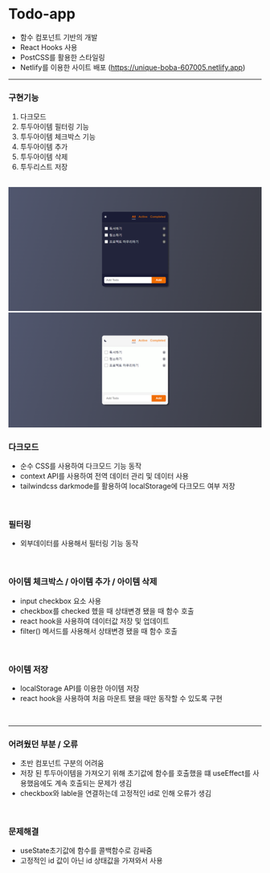 
# Todo-app

* 함수 컴포넌트 기반의 개발
* React Hooks 사용
* PostCSS를 활용한 스타일링
* Netlify를 이용한 사이트 배포 (https://unique-boba-607005.netlify.app)

___

### 구현기능
1. 다크모드 
2. 투두아이템 필터링 기능
3. 투두아이템 체크박스 기능
4. 투두아이템 추가
5. 투두아이템 삭제
6. 투두리스트 저장 
<br />

<img src='https://github.com/dmswnlee/todo-app/blob/main/src/img/01.png?raw=true' alt='todo-app' />
<img src='https://github.com/dmswnlee/todo-app/blob/main/src/img/02.png?raw=true' alt='todo-app' />
<br />

### 다크모드
* 순수 CSS를 사용하여 다크모드 기능 동작
* context API를 사용하여 전역 데이터 관리 및 데이터 사용 
* tailwindcss darkmode를 활용하여 localStorage에 다크모드 여부 저장
<br />

### 필터링
* 외부데이터를 사용해서 필터링 기능 동작
<br />

### 아이템 체크박스 / 아이템 추가 / 아이템 삭제 
* input checkbox 요소 사용 
* checkbox를 checked 헸을 때 상태변경 됐을 때 함수 호출
* react hook을 사용하여 데이터값 저장 및 업데이트 
* filter() 메서드를 사용해서 상태변경 됐을 때 함수 호출 
<br />

### 아이템 저장 
* localStorage API를 이용한 아이템 저장
* react hook을 사용하여 처음 마운트 됐을 때만 동작할 수 있도록 구현 
<br />

___

### 어려웠던 부분 / 오류
* 초반 컴포넌트 구분의 어려움 
* 저장 된 투두아이템을 가져오기 위해 초기값에 함수를 호출했을 떄 useEffect를 사용했음에도 계속 호출되는 문제가 생김
* checkbox와 lable을 연결하는데 고정적인 id로 인해 오류가 생김 
<br />

### 문제해결
* useState초기값에 함수를 콜백함수로 감싸줌 
* 고정적인 id 값이 아닌 id 상태값을 가져와서 사용















